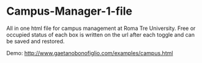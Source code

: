 # Campus-Manager-1-file
All in one html file for campus management at Roma Tre University. 
Free or occupied status of each box is written on the url after each toggle and can be saved and restored. 

Demo: http://www.gaetanobonofiglio.com/examples/campus.html

